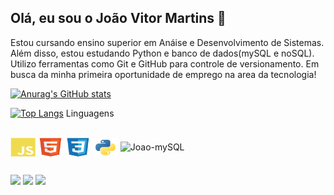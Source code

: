 ## Olá, eu sou o João Vitor Martins 👋
Estou cursando ensino superior em Anáise e Desenvolvimento de Sistemas. Além disso, estou estudando Python e banco de dados(mySQL e noSQL).
Utilizo ferramentas como Git e GitHub para controle de versionamento.
Em busca da minha primeira oportunidade de emprego na area da tecnologia!

[![Anurag's GitHub stats](https://github-readme-stats.vercel.app/api?username=joaomartinz&show_icons=true&theme=radical)](https://github.com/anuraghazra/github-readme-stats)

[![Top Langs](https://github-readme-stats.vercel.app/api/top-langs/?username=joaomartinz)](https://github.com/anuraghazra/github-readme-stats)
Linguagens
<div style="display: inline_block"><br>
  <img align="center" alt="Joao-Js" height="30" width="40" src="https://raw.githubusercontent.com/devicons/devicon/master/icons/javascript/javascript-plain.svg">
  <img align="center" alt="Joao-HTML" height="30" width="40" src="https://raw.githubusercontent.com/devicons/devicon/master/icons/html5/html5-original.svg">
  <img align="center" alt="Joao-CSS" height="30" width="40" src="https://raw.githubusercontent.com/devicons/devicon/master/icons/css3/css3-original.svg">
  <img align="center" alt="Joao-Python" height="30" width="40" src="https://raw.githubusercontent.com/devicons/devicon/master/icons/python/python-original.svg">
  <img align="center" alt="Joao-mySQL" height="30" width="40" src="https://cdn.jsdelivr.net/gh/devicons/devicon@latest/icons/mysql/mysql-original.svg" />
</div>

##

<div> 
  <a href="https://instagram.com/o_joaomartins" target="_blank"><img src="https://img.shields.io/badge/-Instagram-%23E4405F?style=for-the-badge&logo=instagram&logoColor=white" target="_blank"></a>
  <a href = "mailto:joao.vitormg@outlook.com"><img src="https://img.shields.io/badge/-Gmail-%23333?style=for-the-badge&logo=gmail&logoColor=white" target="_blank"></a>
  <a href="https://www.linkedin.com/in/joão-vitor-martins-056a6b204" target="_blank"><img src="https://img.shields.io/badge/-LinkedIn-%230077B5?style=for-the-badge&logo=linkedin&logoColor=white" target="_blank"></a> 
</div>
